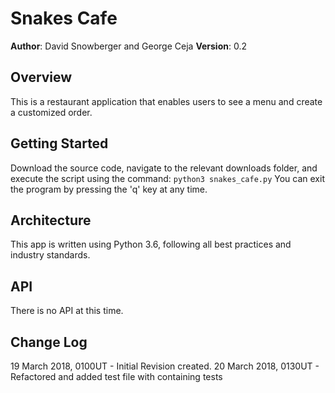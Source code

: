 # Snakes Cafe

**Author**: David Snowberger and George Ceja
**Version**: 0.2

## Overview
This is a restaurant application that enables users to see a menu and create a customized order.

## Getting Started
Download the source code, navigate to the relevant downloads folder, and execute the script using the command:
```python3 snakes_cafe.py```
You can exit the program by pressing the 'q' key at any time.

## Architecture
This app is written using Python 3.6, following all best practices and industry standards.

## API
There is no API at this time.

## Change Log
19 March 2018, 0100UT - Initial Revision created.
20 March 2018, 0130UT - Refactored and added test file with containing tests
